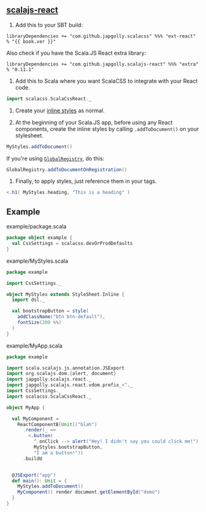 ## [scalajs-react](https://github.com/japgolly/scalajs-react)

1. Add this to your SBT build:

  <pre><code class="lang-scala">libraryDependencies += "com.github.japgolly.scalacss" %%% "ext-react" % "{{ book.ver }}"</code></pre>
  
   Also check if you have the Scala.JS React extra library:
   
  <pre><code class="lang-scala">libraryDependencies += "com.github.japgolly.scalajs-react" %%% "extra" % "0.11.1"</code></pre>

1. Add this to Scala where you want ScalaCSS to integrate with your React code.
  ```scala
  import scalacss.ScalaCssReact._
  ```

1. Create your [inline styles](../quickstart/inline.md) as normal.

1. At the beginning of your Scala.JS app, before using any React components,
   create the inline styles by calling `.addToDocument()` on your stylesheet.
  ```scala
  MyStyles.addToDocument()
  ```

  If you're using [`GlobalRegistry`](../features/global_registry.md), do this:
  ```scala
  GlobalRegistry.addToDocumentOnRegistration()
  ```

1. Finally, to apply styles, just reference them in your tags.
  ```scala
  <.h1( MyStyles.heading, "This is a heading" )
  ```

## Example

example/package.scala
```scala
package object example {
  val CssSettings = scalacss.devOrProdDefaults
}
```

example/MyStyles.scala
```scala
package example

import CssSettings._

object MyStyles extends StyleSheet.Inline {
  import dsl._

  val bootstrapButton = style(
    addClassName("btn btn-default"),
    fontSize(200 %%)
  )
}
```

example/MyApp.scala
```scala
package example

import scala.scalajs.js.annotation.JSExport
import org.scalajs.dom.{alert, document}
import japgolly.scalajs.react._
import japgolly.scalajs.react.vdom.prefix_<^._
import CssSettings._
import scalacss.ScalaCssReact._

object MyApp {

  val MyComponent =
    ReactComponentB[Unit]("blah")
      .render(_ =>
        <.button(
          ^.onClick --> alert("Hey! I didn't say you could click me!"),
          MyStyles.bootstrapButton,
          "I am a button!"))
      .buildU


  @JSExport("app")
  def main(): Unit = {
    MyStyles.addToDocument()
    MyComponent() render document.getElementById("demo")
  }
}
```
